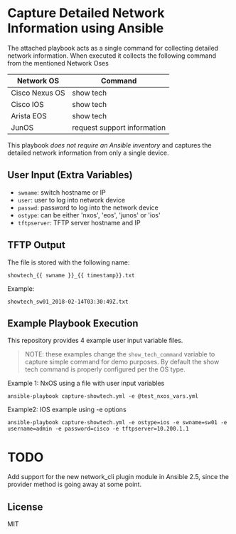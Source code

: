 # Capture Detailed Network Information using Ansible

The attached playbook acts as a single command for collecting detailed network
information. When executed it collects the following command from the mentioned
Network Oses

| Network OS     | Command   |
|----------------|---------- |
| Cisco Nexus OS |show tech  |
| Cisco IOS      |show tech  |
| Arista EOS     |show tech  |
| JunOS          |request support information |


This playbook *does not require an Ansible inventory* and captures the detailed network
information from only a single device.

## User Input (Extra Variables)

* ``swname``: switch hostname or IP
* ``user``: user to log into network device
* ``passwd``: password to log into the network device
* ``ostype``: can be either 'nxos', 'eos', 'junos' or 'ios'
* ``tftpserver``: TFTP server hostname and IP


## TFTP Output

The file is stored with the following name:

``showtech_{{ swname }}_{{ timestamp}}.txt``

Example:

``showtech_sw01_2018-02-14T03:30:49Z.txt``

## Example Playbook Execution

This repository provides 4 example user input variable files.

> NOTE: these examples change the ``show_tech_command`` variable to capture
> simple command for demo purposes. By default the show tech command is properly
> configured per the OS type.

Example 1: NxOS using a file with user input variables

```
ansible-playbook capture-showtech.yml -e @test_nxos_vars.yml
```

Example2: IOS example using -e options

```
ansible-playbook capture-showtech.yml -e ostype=ios -e swname=sw01 -e username=admin -e password=cisco -e tftpserver=10.200.1.1
```

# TODO

Add support for the new network_cli plugin module in Ansible 2.5, since the
provider method is going away at some point.


License
-------

MIT
